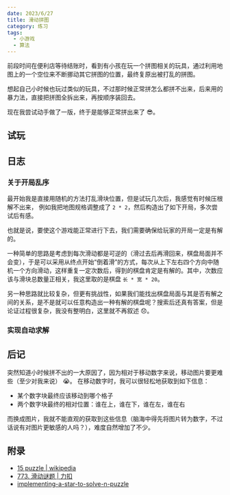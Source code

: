 ```yaml
---
date: 2023/6/27
title: 滑动拼图
category: 练习
tags:
  - 小游戏
  - 算法
---
```


前段时间在便利店等待结账时，看到有小孩在玩一个拼图相关的玩具，通过利用地图上的一个空位来不断挪动其它拼图的位置，最终复原出被打乱的拼图。

想起自己小时候也玩过类似的玩具，不过那时候正常拼怎么都拼不出来，后来用的暴力法，直接把拼图全拆出来，再按顺序装回去。

现在我尝试动手做了一版，终于是能够正常拼出来了 😎。

## 试玩

<DemoWrapper></DemoWrapper>

## 日志

### 关于开局乱序

最开始我是直接用随机的方法打乱滑块位置，但是试玩几次后，我感觉有时候压根解不出来， 例如我把地图规格调整成了 `2 * 2`，然后构造出了如下开局，多次尝试后有感。

也就是说，要使这个游戏能正常进行下去，我们需要确保给玩家的开局一定是有解的。

一种简单的思路是考虑到每次滑动都是可逆的（滑过去后再滑回来，棋盘局面并不会变），于是可以采用从终点开始“倒着滑”的方式，每次从上下左右四个方向中随机一个方向滑动，这样重复一定次数后，得到的棋盘肯定是有解的。其中，次数应该与滑块总数量正相关，我这里取的是棋盘 `长 * 宽 * 20`。

另一种思路就比较复杂，但更有挑战性，如果我们能找出棋盘局面与其是否有解之间的关系，是不是就可以任意构造出一种有解的棋盘呢？搜索后还真有答案，但是论证过程很复杂，我没有整明白，这里就不再叙述 😞。

### 实现自动求解

## 后记

突然知道小时候拼不出的一大原因了，因为相对于移动数字来说，移动图片要更难些（至少对我来说） 😭。
在移动数字时，我可以很轻松地获取到如下信息：

- 某个数字块最终应该移动到哪个格子
- 两个数字块最终的相对位置：谁在上，谁在下，谁在左，谁在右

而换成图片，我就不能直观的获取到这些信息（脑海中得先将图片转为数字，不过话说有对图片更敏感的人吗？），难度自然增加了不少。

## 附录

- [15 puzzle | wikipedia](https://en.wikipedia.org/wiki/15_Puzzle)
- [773. 滑动谜题 | 力扣](https://leetcode.cn/problems/sliding-puzzle/)
- [implementing-a-star-to-solve-n-puzzle](https://algorithmsinsight.wordpress.com/graph-theory-2/a-star-in-general/implementing-a-star-to-solve-n-puzzle/)
